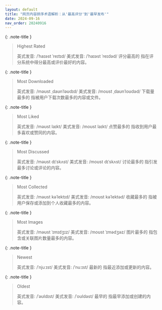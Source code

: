 ```yaml
---
layout: default
title: "网页内容排序术语解析：从'最高评分'到'最早发布'"
date: 2024-09-16
nav_order: 20240916
---
```



{: .note-title }
> Highest Rated
> 
> 英式发音: /ˈhaɪəst ˈreɪtɪd/ 美式发音: /ˈhaɪəst ˈreɪdəd/
> 评分最高的
> 指在评分系统中得分最高或评价最好的内容。

{: .note-title }
> Most Downloaded
> 
> 英式发音: /məʊst ˌdaʊnˈləʊdɪd/ 美式发音: /moʊst ˌdaʊnˈloʊdəd/
> 下载量最多的
> 指被用户下载次数最多的内容或文件。

{: .note-title }
> Most Liked
> 
> 英式发音: /məʊst laɪkt/ 美式发音: /moʊst laɪkt/
> 点赞最多的
> 指收到用户最多喜欢或赞同的内容。

{: .note-title }
> Most Discussed
> 
> 英式发音: /məʊst dɪˈskʌst/ 美式发音: /moʊst dɪˈskʌst/
> 讨论最多的
> 指引发最多讨论或评论的内容。

{: .note-title }
> Most Collected
> 
> 英式发音: /məʊst kəˈlektɪd/ 美式发音: /moʊst kəˈlektəd/
> 收藏最多的
> 指被用户保存或添加到个人收藏最多的内容。

{: .note-title }
> Most Images
> 
> 英式发音: /məʊst ˈɪmɪdʒɪz/ 美式发音: /moʊst ˈɪmədʒəz/
> 图片最多的
> 指包含或关联图片数量最多的内容。

{: .note-title }
> Newest
> 
> 英式发音: /ˈnjuːɪst/ 美式发音: /ˈnuːɪst/
> 最新的
> 指最近添加或更新的内容。

{: .note-title }
> Oldest
> 
> 英式发音: /ˈəʊldɪst/ 美式发音: /ˈoʊldəst/
> 最早的
> 指最早添加或创建的内容。
